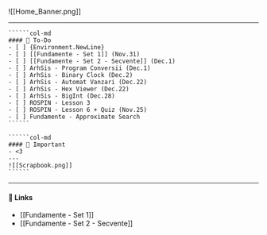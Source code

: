 ![[Home_Banner.png]]

---
```````col
``````col-md
#### 🍁 To-Do
- [ ] {Environment.NewLine}
- [ ] [[Fundamente - Set 1]] (Nov.31)
- [ ] [[Fundamente - Set 2 - Secvente]] (Dec.1)
- [ ] ArhSis - Program Conversii (Dec.1)
- [ ] ArhSis - Binary Clock (Dec.2)
- [ ] ArhSis - Automat Vanzari (Dec.22)
- [ ] ArhSis - Hex Viewer (Dec.22)
- [ ] ArhSis - BigInt (Dec.28)
- [ ] ROSPIN - Lesson 3
- [ ] ROSPIN - Lesson 6 + Quiz (Nov.25)
- [ ] Fundamente - Approximate Search
``````

``````col-md
#### 🍂 Important
- <3
---
![[Scrapbook.png]]
``````
```````
---
#### 🍎 Links
- [[Fundamente - Set 1]]
- [[Fundamente - Set 2 - Secvente]]
